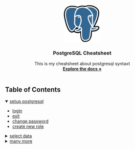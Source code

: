 <br />
<p align="center">
  <a href="https://github.com/korospace/sql-cheatsheet">
    <img src="images/psql.png" alt="Logo" width="120" height="120">
  </a>

  <h3 align="center">PostgreSQL Cheatsheet</h3>

  <p align="center">
    This is my cheatsheet about postgresql syntaxt
    <br />
    <a href="#table-of-contents"><strong>Explore the docs »</strong></a>
    <br />
    <br />
  </p>
</p>

## Table of Contents
<details open="open">
  <summary><a href="1-setup/README.md">setup postgresql</a></summary>
  <ul>
    <li><a href="1-setup/README.md/#login">login</a></li>
    <li><a href="1-setup/README.md/#login">exit</a></li>
    <li><a href="1-setup/README.md/#change-password">change password</a></li>
    <li><a href="1-setup/README.md/#create-new-role">create new role</a></li>
  </ul>
</details>
<details close="close">
  <summary><a href="4-select/README.md">select data</a></summary>
  <ul>
    <li><a href="4-select/README.md/#basic-select">basic select</a></li>
    <li><a href="4-select/README.md/#alias">alias</a></li>
    <li><a href="4-select/README.md/#arithmetic-operation">arithmetic operation</a></li>
    <li><a href="4-select/README.md/#concat-column">concat column</a></li>
    <li><a href="4-select/README.md/#redundant-data">redundant data</a></li>
    <li><a href="4-select/README.md/#date-operation">date operation</a></li>
    <li><a href="4-select/README.md/#timestamp-operation">timestamp operation</a></li>
    <li><a href="4-select/README.md/#null-and-empty-handler">NULL and EMPTY handler</a></li>
    <li><a href="4-select/README.md/#logical-operation">logical operation</a></li>
    <li><a href="4-select/README.md/#ordering-data">ordering data</a></li>
    <li><a href="4-select/README.md/#limit-and-offset">limit and offset</a></li>
    <li><a href="4-select/README.md/#single-row-funciton">single row funciton</a></li>
    <li><a href="4-select/README.md/#group-by">group by</a></li>
    <li><a href="4-select/README.md/#having-clause">having clause</a></li>
    <li><a href="4-select/README.md/#join">join</a></li>
    <li><a href="4-select/README.md/#case">case</a></li>
  </ul>
</details>
<details close="close">
  <summary><a href="6-manymore/README.md/">many more</a></summary>
  <ul>
    <li><a href="6-manymore/README.md/#backup-database">backup database</a></li>
    <li><a href="6-manymore/README.md/#restore-database">restore database</a></li>
  </ul>
</details>